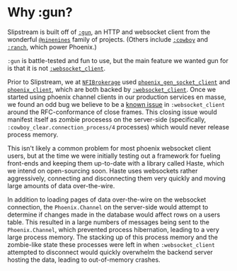 # Why :gun?

Slipstream is built off of [`:gun`](https://hex.pm/packages/gun),
an HTTP and websocket client from the wonderful
[`@ninenines`](https://github.com/ninenines) family of projects.
(Others include [`:cowboy`](https://hex.pm/packages/cowboy) and
[`:ranch`](https://hex.pm/packages/ranch), which power Phoenix.)

`:gun` is battle-tested and fun to use, but the
main feature we wanted gun for is that it is not
[`:websocket_client`](https://hex.pm/packages/websocket_client).

Prior to Slipstream, we at
[`NFIBrokerage`](https://github.com/NFIBrokerage) used
[`phoenix_gen_socket_client`](https://hex.pm/packages/phoenix_gen_socket_client)
and [`phoenix_client`](https://hex.pm/packages/phoenix_client), which are both
backed by [`:websocket_client`](https://hex.pm/packages/websocket_client). Once
we started using phoenix channel clients in our production
services en masse, we found an odd bug we believe to be a [known
issue](https://github.com/sanmiguel/websocket_client/issues/62) in
`:websocket_client` around the RFC-conformance of close frames. This
closing issue would manifest itself as zombie procesess on the server-side
(specifically, `:cowboy_clear.connection_process/4` processes) which would
never release process memory.

This isn't likely a common problem for most phoenix websocket client users, but
at the time we were initially testing out a framework for fueling front-ends
and keeping them up-to-date with a library called Haste, which we intend on
open-sourcing soon. Haste uses websockets rather aggressively, connecting and
disconnecting them very quickly and moving large amounts of data over-the-wire.

In addition to loading pages of data over-the-wire on the websocket connection,
the `Phoenix.Channel` on the server-side would attempt to determine if changes
made in the database would affect rows on a users table. This resulted in a
large numbers of messages being sent to the `Phoenix.Channel`, which prevented
process hibernation, leading to a very large process memory. The stacking up
of this process memory and the zombie-like state these processes were left
in when `:websocket_client` attempted to disconnect would quickly overwhelm
the backend server hosting the data, leading to out-of-memory crashes.
